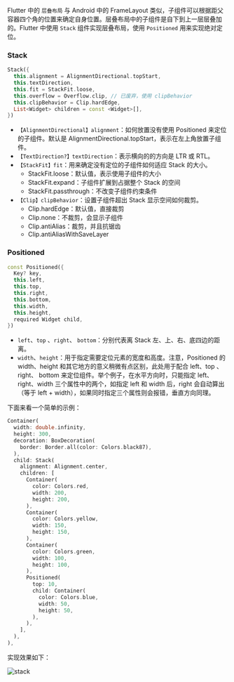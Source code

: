 Flutter 中的 `层叠布局` 与 Android 中的 FrameLayout 类似，子组件可以根据距父容器四个角的位置来确定自身位置。层叠布局中的子组件是自下到上一层层叠加的。Flutter 中使用 `Stack` 组件实现层叠布局，使用 `Positioned` 用来实现绝对定位。

### Stack

```dart
Stack({
  this.alignment = AlignmentDirectional.topStart,
  this.textDirection,
  this.fit = StackFit.loose,
  this.overflow = Overflow.clip, // 已废弃，使用 clipBehavior
  this.clipBehavior = Clip.hardEdge,
  List<Widget> children = const <Widget>[],
})
```

- `【AlignmentDirectional】alignment`：如何放置没有使用 Positioned 来定位的子组件。默认是 AlignmentDirectional.topStart，表示在左上角放置子组件。
- `【TextDirection?】textDirection`：表示横向的的方向是 LTR 或 RTL。
- `【StackFit】fit`：用来确定没有定位的子组件如何适应 Stack 的大小。
  - StackFit.loose：默认值，表示使用子组件的大小
  - StackFit.expand：子组件扩展到占据整个 Stack 的空间
  - StackFit.passthrough：不改变子组件约束条件
- `【Clip】clipBehavior`：设置子组件超出 Stack 显示空间如何裁剪。
  - Clip.hardEdge：默认值，直接裁剪
  - Clip.none：不裁剪，会显示子组件
  - Clip.antiAlias：裁剪，并且抗锯齿
  - Clip.antiAliasWithSaveLayer

### Positioned

```dart
const Positioned({
  Key? key,
  this.left, 
  this.top,
  this.right,
  this.bottom,
  this.width,
  this.height,
  required Widget child,
})
```

- `left`、`top` 、`right`、 `bottom`：分别代表离 Stack 左、上、右、底四边的距离。
- `width`、`height`：用于指定需要定位元素的宽度和高度。注意，Positioned 的 width、height  和其它地方的意义稍微有点区别，此处用于配合 left、top 、right、 bottom 来定位组件。举个例子，在水平方向时，只能指定 left、right、width 三个属性中的两个，如指定 left 和 width 后，right 会自动算出（等于 left + width），如果同时指定三个属性则会报错，垂直方向同理。

下面来看一个简单的示例：

```dart
Container(
  width: double.infinity,
  height: 300,
  decoration: BoxDecoration(
    border: Border.all(color: Colors.black87),
  ),
  child: Stack(
    alignment: Alignment.center,
    children: [
      Container(
        color: Colors.red,
        width: 200,
        height: 200,
      ),
      Container(
        color: Colors.yellow,
        width: 150,
        height: 150,
      ),
      Container(
        color: Colors.green,
        width: 100,
        height: 100,
      ),
      Positioned(
        top: 10,
        child: Container(
          color: Colors.blue,
          width: 50,
          height: 50,
        ),
      ),
    ],
  ),
),
```

实现效果如下：

![stack](https://gitee.com/owenlee233/image_store/raw/master/202110210016618.png)

